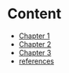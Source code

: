 # Content

* [Chapter 1](chapter1/)
* [Chapter 2](chapter2/)
* [Chapter 3](chapter3/)
* [references](/references)